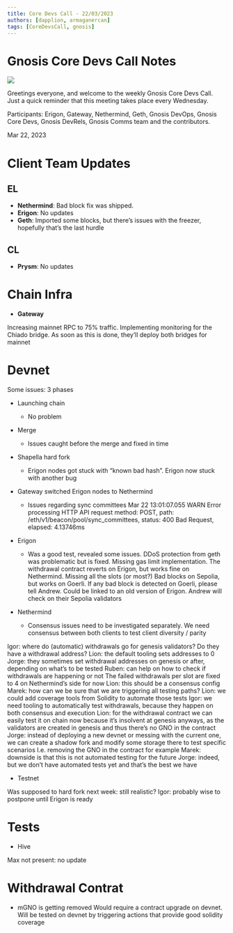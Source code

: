 ```yaml
---
title: Core Devs Call - 22/03/2023
authors: [dapplion, armaganercan]
tags: [CoreDevsCall, gnosis]
---
```


# Gnosis Core Devs Call Notes

![](https://i.imgur.com/iQTcEI1.png)


Greetings everyone, and welcome to the weekly Gnosis Core Devs Call. Just a quick reminder that this meeting takes place every Wednesday.

Participants: Erigon, Gateway, Nethermind, Geth, Gnosis DevOps, Gnosis Core Devs, Gnosis DevRels, Gnosis Comms team and the contributors.

Mar 22, 2023

# Client Team Updates
## EL
* **Nethermind**: Bad block fix was shipped.
* **Erigon**: No updates
* **Geth**: Imported some blocks, but there’s issues with the freezer, hopefully that’s the last hurdle

## CL
* **Prysm**: No updates

# Chain Infra
* **Gateway** 

Increasing mainnet RPC to 75% traffic. Implementing monitoring for the Chiado bridge. As soon as this is done, they’ll deploy both bridges for mainnet


# Devnet
Some issues: 3 phases
* Launching chain
  * No problem

* Merge
  * Issues caught before the merge and fixed in time

* Shapella hard fork
  * Erigon nodes got stuck with “known bad hash”. Erigon now stuck with another bug
* Gateway switched Erigon nodes to Nethermind
  * Issues regarding sync committees
Mar 22 13:01:07.055 WARN Error processing HTTP API request       method: POST, path: /eth/v1/beacon/pool/sync_committees, status: 400 Bad Request, elapsed: 4.13746ms
* Erigon
  * Was a good test, revealed some issues. DDoS protection from geth was problematic but is fixed. Missing gas limit implementation. The withdrawal contract reverts on Erigon, but works fine on Nethermind. Missing all the slots (or most?)
Bad blocks on Sepolia, but works on Goerli. If any bad block is detected on Goerli, please tell Andrew. Could be linked to an old version of Erigon. Andrew will check on their Sepolia validators
* Nethermind
  * Consensus issues need to be investigated separately. We need consensus between both clients to test client diversity / parity

Igor: where do (automatic) withdrawals go for genesis validators? Do they have a withdrawal address?
Lion: the default tooling sets addresses to 0
Jorge: they sometimes set withdrawal addresses on genesis or after, depending on what’s to be tested
Ruben: can help on how to check if withdrawals are happening or not
The failed withdrawals per slot are fixed to 4 on Nethermind’s side for now
Lion: this should be a consensus config
Marek: how can we be sure that we are triggering all testing paths?
Lion: we could add coverage tools from Solidity to automate those tests
Igor: we need tooling to automatically test withdrawals, because they happen on both consensus and execution
Lion: for the withdrawal contract we can easily test it on chain now because it’s insolvent at genesis anyways, as the validators are created in genesis and thus there’s no GNO in the contract
Jorge: instead of deploying a new devnet or messing with the current one, we can create a shadow fork and modify some storage there to test specific scenarios
I.e. removing the GNO in the contract for example
Marek: downside is that this is not automated testing for the future
Jorge: indeed, but we don’t have automated tests yet and that’s the best we have



* Testnet

Was supposed to hard fork next week: still realistic?
Igor: probably wise to postpone until Erigon is ready


# Tests
* Hive

Max not present: no update

# Withdrawal Contrat

* mGNO is getting removed
Would require a contract upgrade on devnet. Will be tested on devnet by triggering actions that provide good solidity coverage






